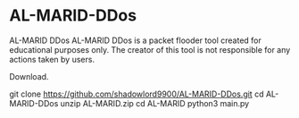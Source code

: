# AL-MARID-DDos
AL-MARID DDos  AL-MARID DDos is a packet flooder tool created for educational purposes only. The creator of this tool is not responsible for any actions taken by users.


Download.

git clone 
https://github.com/shadowlord9900/AL-MARID-DDos.git
  cd AL-MARID-DDos
   unzip AL-MARID.zip
   cd AL-MARID
    python3 main.py
